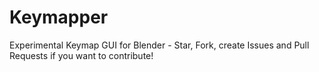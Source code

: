 # Keymapper
Experimental Keymap GUI for Blender - Star, Fork, create Issues and Pull Requests if you want to contribute!
